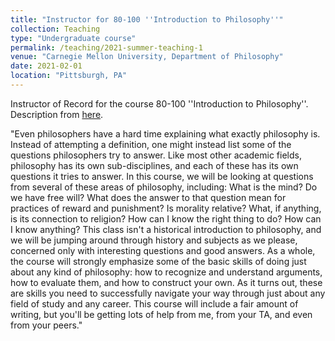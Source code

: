 ```yaml
---
title: "Instructor for 80-100 ''Introduction to Philosophy''"
collection: Teaching
type: "Undergraduate course"
permalink: /teaching/2021-summer-teaching-1
venue: "Carnegie Mellon University, Department of Philosophy"
date: 2021-02-01
location: "Pittsburgh, PA"
---
```


Instructor of Record for the course 80-100 ''Introduction to Philosophy''. Description from [here](http://coursecatalog.web.cmu.edu/schools-colleges/dietrichcollegeofhumanitiesandsocialsciences/departmentofphilosophy/courses/).

"Even philosophers have a hard time explaining what exactly philosophy is. Instead of attempting a definition, one might instead list some of the questions philosophers try to answer. Like most other academic fields, philosophy has its own sub-disciplines, and each of these has its own questions it tries to answer. In this course, we will be looking at questions from several of these areas of philosophy, including: What is the mind? Do we have free will? What does the answer to that question mean for practices of reward and punishment? Is morality relative? What, if anything, is its connection to religion? How can I know the right thing to do? How can I know anything? This class isn't a historical introduction to philosophy, and we will be jumping around through history and subjects as we please, concerned only with interesting questions and good answers. As a whole, the course will strongly emphasize some of the basic skills of doing just about any kind of philosophy: how to recognize and understand arguments, how to evaluate them, and how to construct your own. As it turns out, these are skills you need to successfully navigate your way through just about any field of study and any career. This course will include a fair amount of writing, but you'll be getting lots of help from me, from your TA, and even from your peers."
